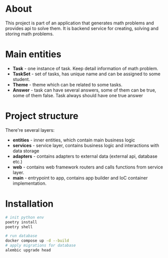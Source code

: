 # About
This project is part of an application that generates math problems and provides api to solve them.
It is backend service for creating, solving and storing math problems.

# Main entities
- **Task** - one instance of task. Keep detail information of math problem.
- **TaskSet** - set of tasks, has unique name and can be assigned to some student.
- **Theme** - theme which can be related to some tasks.
- **Answer** - task can have several answers, some of them can be true, some of them false. Task always should have one true answer

# Project structure
There're several layers:
- **entities** - inner entities, which contain main business logic
- **services** - service layer, contains business logic and interactions with data storage
- **adapters** - contains adapters to external data (external api, database etc.)
- **web** - contains web framework routers and calls functions from service layer.
- **main** - entrypoint to app, contains app builder and IoC container implementation.

# Installation
```bash
# init python env
poetry install
poetry shell

# run database
docker compose up -d --build
# apply migrations for database
alembic upgrade head
```
